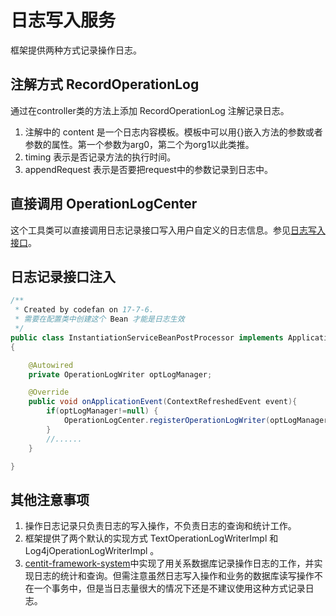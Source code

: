 # 日志写入服务

框架提供两种方式记录操作日志。

## 注解方式 RecordOperationLog

通过在controller类的方法上添加 RecordOperationLog 注解记录日志。
1. 注解中的 content 是一个日志内容模板。模板中可以用{}嵌入方法的参数或者参数的属性。第一个参数为arg0，第二个为org1以此类推。
2. timing 表示是否记录方法的执行时间。
3. appendRequest 表示是否要把request中的参数记录到日志中。

## 直接调用 OperationLogCenter

这个工具类可以直接调用日志记录接口写入用户自定义的日志信息。参见[日志写入接口](https://github.com/ndxt/centit-framework/tree/master/framework-adapter/src/main/java/com/centit/framework/model/adapter)。

## 日志记录接口注入

```java
/**
 * Created by codefan on 17-7-6.
 * 需要在配置类中创建这个 Bean 才能是日志生效
 */
public class InstantiationServiceBeanPostProcessor implements ApplicationListener<ContextRefreshedEvent>
{

    @Autowired
    private OperationLogWriter optLogManager;

    @Override
    public void onApplicationEvent(ContextRefreshedEvent event){
        if(optLogManager!=null) {
            OperationLogCenter.registerOperationLogWriter(optLogManager);
        }
        //......
    }

}

```

## 其他注意事项

1. 操作日志记录只负责日志的写入操作，不负责日志的查询和统计工作。
2. 框架提供了两个默认的实现方式 TextOperationLogWriterImpl 和 Log4jOperationLogWriterImpl 。
3. [centit-framework-system](https://github.com/ndxt/centit-framework-system)中实现了用关系数据库记录操作日志的工作，并实现日志的统计和查询。但需注意虽然日志写入操作和业务的数据库读写操作不在一个事务中，但是当日志量很大的情况下还是不建议使用这种方式记录日志。

